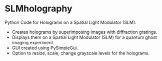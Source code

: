 # SLMholography
Python Code for Holograms on a Spatial Light Modulator (SLM).
- Creates holograms by superimposing images with diffraction gratings. 
- Displays them on a Spatial Light Modulator (SLM) for a quantum ghost imaging experiment.
- GUI created using PySimpleGui.
- Option to resize, scale, change grayscale levels for the holograms.
